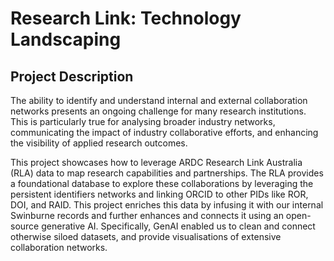 # Research Link: Technology Landscaping

## Project Description 
The ability to identify and understand internal and external collaboration networks presents an ongoing challenge for many research institutions. This is particularly true for analysing broader industry networks, communicating the impact of industry collaborative efforts, and enhancing the visibility of applied research outcomes. 

This project showcases how to leverage ARDC Research Link Australia (RLA) data to map research capabilities and partnerships. The RLA provides a foundational database to explore these collaborations by leveraging the persistent identifiers networks and linking ORCID to other PIDs like ROR, DOI, and RAID. This project enriches this data by infusing it with our internal Swinburne records and further enhances and connects it using an open-source generative AI. Specifically, GenAI enabled us to clean and connect otherwise siloed datasets, and provide visualisations of extensive collaboration networks. 

